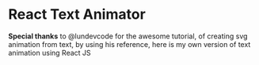 # React Text Animator

<b>Special thanks</b> to @lundevcode for the awesome tutorial, of creating svg animation from text, by using his reference, here is my own version of text animation using React JS
